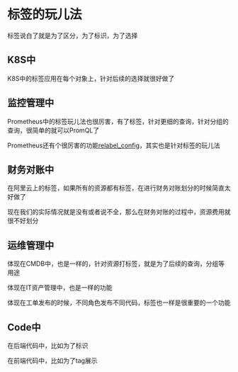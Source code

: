 # 标签的玩儿法

标签说白了就是为了区分，为了标识，为了选择

## K8S中

K8S中的标签应用在每个对象上，针对后续的选择就很好做了

## 监控管理中

Prometheus中的标签玩儿法也很厉害，有了标签，针对更细的查询，针对分组的查询，很简单的就可以PromQL了

Prometheus还有个很厉害的功能[relabel_config](https://prometheus.io/docs/prometheus/latest/configuration/configuration/#relabel_config)，其实也是针对标签的玩儿法

## 财务对账中

在阿里云上的标签，如果所有的资源都有标签，在进行财务对账划分的时候简直太好做了

现在我们的实际情况就是没有或者说不全，那么在财务对账的过程中，资源费用就很不好划分

## 运维管理中

体现在CMDB中，也是一样的，针对资源打标签，就是为了后续的查询，分组等用途

体现在IT资产管理中，也是一样的功能

体现在工单发布的时候，不同角色发布不同代码，标签也一样是很重要的一个功能

## Code中

在后端代码中，比如为了标识

在前端代码中，比如为了tag展示